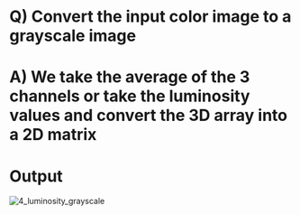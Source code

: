 # Q) Convert the input color image to a grayscale image
# A) We take the average of the 3 channels or take the luminosity values and convert the 3D array into a 2D matrix

# Output
![4_luminosity_grayscale](https://github.com/nisarg15/Basic_Computer_Vision/assets/89348092/7edaba18-a503-4912-8f9b-191788415793)
